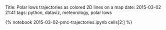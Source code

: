 Title: Polar lows trajectories as colored 2D lines on a map
date: 2015-03-02 21:41
tags: python, dataviz, meteorology, polar lows

{% notebook 2015-03-02-pmc-trajectories.ipynb cells[2:] %}